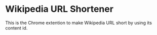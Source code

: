 # Wikipedia URL Shortener
This is the Chrome extention to make Wikipedia URL short by using its content id.
